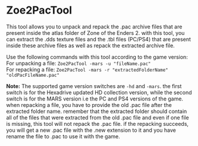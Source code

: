 # Zoe2PacTool

This tool allows you to unpack and repack the .pac archive files that are present inside the atlas folder of Zone of the Enders 2. 
with this tool, you can extract the .dds texture files and the .tbl files (PC/PS4) that are present inside these archive files as well as repack the extracted
archive file. 

Use the following commands with this tool according to the game version: 
<br>For unpacking a file: ```Zoe2PacTool -mars -u "fileName.pac"```
<br>For repacking a file: ```Zoe2PacTool -mars -r "extractedFolderName" "oldPacFileName.pac"```

**Note:** The supported game version switches are ```-hd``` and ```-mars```. the first switch is for the Hexadrive updated HD collection version, while the second switch is for the MARS version i.e the PC and PS4 versions of the game. when repacking a file, you have to provide the old .pac file after the extracted folder name. remember that the extracted folder should contain all of the files that were extracted from the old .pac file and even if one file is missing, 
this tool will not repack the .pac file. if the repacking succeeds, you will get a new .pac file with the .new extension to it and you have rename the file to .pac to use it with the game.
